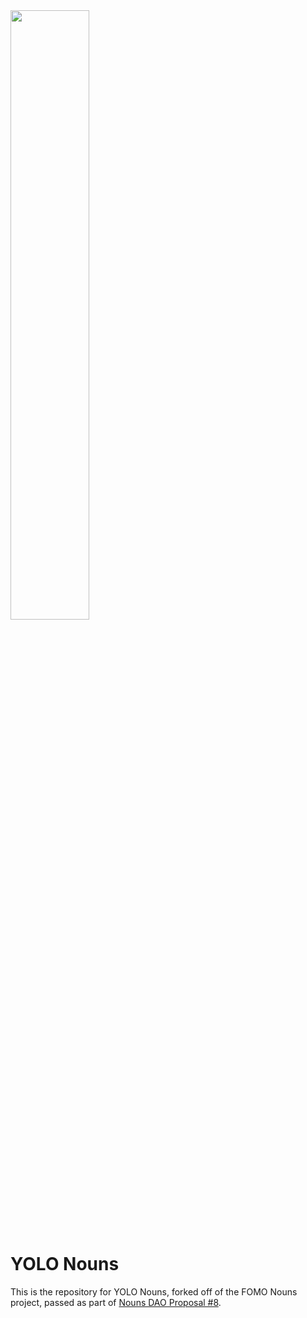 <img src="https://yolonouns.wtf/static/yolo_nouns_sharing.png" width="50%" height="50%">

# YOLO Nouns

This is the repository for YOLO Nouns, forked off of the FOMO Nouns project, passed as part of [Nouns DAO Proposal #8](https://nouns.wtf/vote/8).
